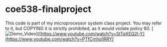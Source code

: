 # coe538-finalproject
This code is part of my microprocessor system class project. You may refer to it, but COPYING it is strictly prohibited, as it would violate policy 60.
[![Demo_Video](https://github.com/AriooGN/coe538-finalproject/assets/124407027/17e3f618-50d0-467c-b5c4-8fe8b650b4ec)]([https://www.youtube.com/watch?v=StTqXEQ2l-Y](https://www.youtube.com/watch?v=PTfCmhq1RRY)
